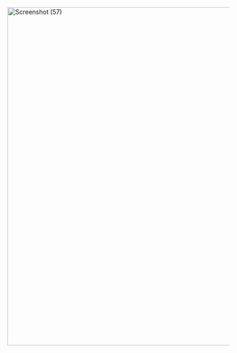 <img width="1366" height="768" alt="Screenshot (57)" src="https://github.com/user-attachments/assets/12a05de7-ed65-4dca-87e8-7104e6d354c9" />

